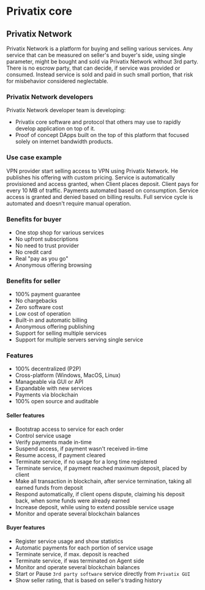 # Privatix core

## Privatix Network

Privatix Network is a platform for buying and selling various services. Any service that can be measured on seller's and buyer's side, using single parameter, might be bought and sold via Privatix Network without 3rd party. There is no escrow party, that can decide, if service was provided or consumed. Instead service is sold and paid in such small portion, that risk for misbehavior considered neglectable.

### Privatix Network developers

Privatix Network developer team is developing:

* Privatix core software and protocol that others may use to rapidly develop application on top of it. 
* Proof of concept DApps built on the top of this platform that focused solely on internet bandwidth products.

### Use case example

VPN provider start selling access to VPN using Privatix Network. He publishes his offering with custom pricing. Service is automatically provisioned and access granted, when Client places deposit. Client pays for every 10 MB of traffic. Payments automated based on consumption. Service access is granted and denied based on billing results. Full service cycle is automated and doesn't require manual operation.

### Benefits for buyer

* One stop shop for various services
* No upfront subscriptions
* No need to trust provider
* No credit card
* Real "pay as you go"
* Anonymous offering browsing

### Benefits for seller

* 100% payment guarantee
* No chargebacks
* Zero software cost
* Low cost of operation
* Built-in and automatic billing
* Anonymous offering publishing
* Support for selling multiple services
* Support for multiple servers serving single service

### Features

* 100% decentralized \(P2P\)
* Cross-platform \(Windows, MacOS, Linux\)
* Manageable via GUI or API
* Expandable with new services
* Payments via blockchain
* 100% open source and auditable

#### Seller features

* Bootstrap access to service for each order
* Control service usage
* Verify payments made in-time
* Suspend access, if payment wasn't received in-time
* Resume access, if payment cleared
* Terminate service, if no usage for a long time registered
* Terminate service, if payment reached maximum deposit, placed by client
* Make all transaction in blockchain, after service termination, taking all earned funds from deposit
* Respond automatically, if client opens dispute, claiming his deposit back, when some funds were already earned
* Increase deposit, while using to extend possible service usage
* Monitor and operate several blockchain balances

#### Buyer features

* Register service usage and show statistics
* Automatic payments for each portion of service usage
* Terminate service, if max. deposit is reached
* Terminate service, if was terminated on Agent side
* Monitor and operate several blockchain balances
* Start or Pause `3rd party software` service directly from `Privatix GUI`
* Show seller rating, that is based on seller's trading history

